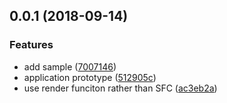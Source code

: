 <a name="0.0.1"></a>
## 0.0.1 (2018-09-14)


### Features

* add sample ([7007146](https://github.com/lbwa/vue-lazing/commit/7007146))
* application prototype ([512905c](https://github.com/lbwa/vue-lazing/commit/512905c))
* use render funciton rather than SFC ([ac3eb2a](https://github.com/lbwa/vue-lazing/commit/ac3eb2a))



